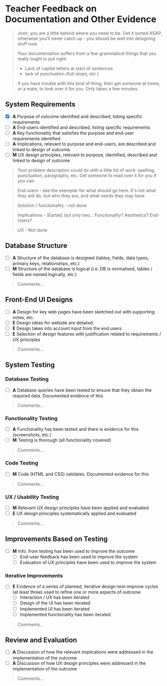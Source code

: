 # Teacher Feedback on Documentation and Other Evidence

> Josh, you are a little behind where you need to be. Get it sorted ASAP, otherwise you'll never catch up - you should be well into designing stuff now.

> Your documentation suffers from a few grammatical things that you really ought to put right:
> - Lack of capital letters at start of sentences
> - lack of punctuation (full-stops, etc.)

> If you have trouble with this kind of thing, then get someone at home, or a mate, to look over it for you. Only takes a few minutes.


## System Requirements	

- [x] **A** Purpose of outcome identified and described, listing specific requirements
- [ ] **A** End-users identified and described, listing specific requirements
- [ ] **A** Key functionality that satisfies the purpose and end-user requirements identified
- [ ] **A** Implications, relevant to purpose and end-users, are described and linked to design of outcome
- [ ] **M** UX design principles, relevant to purpose, identified, described and linked to design of outcome

> Your problem description could do with a little bit of work: spelling, punctuation, paragraphs, etc. Get someone to read over it for you if you can.

> End users - see the exemplar for what should go here. It's not what they will do, but who they are, and what needs they may have

> Solution / functionality - not done

> Implications - Started, but only two... Functionality? Aesthetics? End-Users?

> UX - Not done


## Database Structure	

- [ ] **A** Structure of the database is designed (tables, fields, data types, primary keys, relationships, etc.)
- [ ] **M** Structure of the database is logical (i.e. DB is normalised, tables / fields are named logically, etc.)

> Comments...


## Front-End UI Designs

- [ ] **A** Design for key web pages have been sketched out with supporting notes, etc.
- [ ] **E** Design ideas for website are detailed.
- [ ] **E** Design takes into account input from the end users
- [ ] **E** Selection of design features with justification related to requirements / UX principles

> Comments...


## System Testing

### Database Testing

- [ ] **A** Database queries have been tested to ensure that they obtain the required data. Documented evidence of this

> Comments...  

### Functionality Testing

- [ ] **A** Functionality has been tested and there is evidence for this (screenshots, etc.)
- [ ] **M** Testing is thorough (all functionality covered)

> Comments...  

### Code Testing

- [ ] **M** Code (HTML and CSS) validates. Documented evidence for this

> Comments...  

### UX / Usability Testing

- [ ] **M** Relevant UX design principles have been applied and evaluated
- [ ] **E** UX design principles systematically applied and evaluated

> Comments...  

## Improvements Based on Testing

- [ ] **M** Info. from testing has been used to improve the outcome
    - [ ] End-user feedback has been used to improve the system
    - [ ] Evaluation of UX principles have been used to improve the system

### Iterative Improvements

- [ ] **E** Evidence of a series of planned, iterative design-test-improve cycles (at least three) used to refine one or more aspects of outcome
    - [ ] Interaction / UX has been iterated
    - [ ] Design of the UI has been iterated
    - [ ] Implemented UI has been iterated
    - [ ] Implemented functionality has been iterated

> Comments...  


## Review and Evaluation

- [ ] **A** Discussion of how the relevant implications were addressed in the implementation of the outcome
- [ ] **A** Discussion of how UX design principles were addressed in the implementation of the outcome

> Comments...

